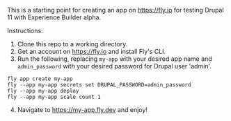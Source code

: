 This is a starting point for creating an app on https://fly.io for testing Drupal 11 with Experience Builder alpha.

Instructions:
1. Clone this repo to a working directory.
2. Get an account on https://fly.io and install Fly's CLI.
3. Run the following, replacing `my-app` with your desired app name and `admin_password` with your desired password for Drupal user 'admin'.

```
fly app create my-app
fly --app my-app secrets set DRUPAL_PASSWORD=admin_password
fly --app my-app deploy
fly --app my-app scale count 1
```

4. Navigate to https://my-app.fly.dev and enjoy!
